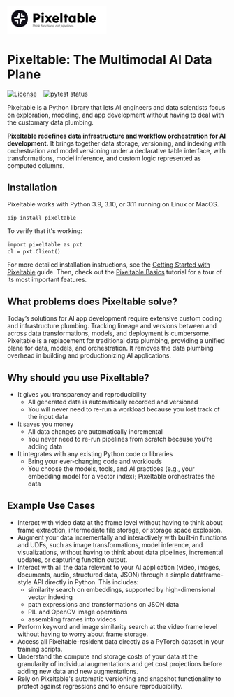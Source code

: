<img src="docs/pixeltable-banner.png" width="45%"/>

# Pixeltable: The Multimodal AI Data Plane

[![License](https://img.shields.io/badge/License-Apache_2.0-blue.svg)](https://opensource.org/licenses/Apache-2.0)
&nbsp;&nbsp;
![pytest status](https://github.com/pixeltable/pixeltable/actions/workflows/pytest.yml/badge.svg)

Pixeltable is a Python library that lets AI engineers and data scientists focus on
exploration, modeling, and app development without having to deal with the customary
data plumbing.

**Pixeltable redefines data infrastructure and workflow orchestration for AI development.**
It brings together data storage, versioning, and indexing with orchestration and model
versioning under a declarative table interface, with transformations, model inference,
and custom logic represented as computed columns.
<!--
## Quick Start

If you just want to play around with Pixeltable to see what it's capable of, the easiest way is to run
the Pixeltable Basics tutorial in colab:

<a target="_blank" href="https://colab.research.google.com/github/pixeltable/pixeltable/blob/docs/tutorials/pixeltable-basics.ipynb">
  <img src="https://colab.research.google.com/assets/colab-badge.svg" alt="Open In Colab"/>
</a>
-->
## Installation

Pixeltable works with Python 3.9, 3.10, or 3.11 running on Linux or MacOS.

```
pip install pixeltable
```

To verify that it's working:

```
import pixeltable as pxt
cl = pxt.Client()
```

For more detailed installation instructions, see the
[Getting Started with Pixeltable](https://pixeltable.github.io/pixeltable/getting-started/)
guide. Then, check out the
[Pixeltable Basics](https://pixeltable.github.io/pixeltable/tutorials/pixeltable-basics/)
tutorial for a tour of its most important features.

## What problems does Pixeltable solve?

Today’s solutions for AI app development require extensive custom coding and infrastructure
plumbing. Tracking lineage and versions between and across data transformations, models, and
deployment is cumbersome. Pixeltable is a replacement for traditional data plumbing, providing
a unified plane for data, models, and orchestration. It removes the data plumbing overhead in
building and productionizing AI applications.

## Why should you use Pixeltable?

- It gives you transparency and reproducibility
    - All generated data is automatically recorded and versioned
    - You will never need to re-run a workload because you lost track of the input data
- It saves you money
    - All data changes are automatically incremental
    - You never need to re-run pipelines from scratch because you’re adding data
- It integrates with any existing Python code or libraries
    - Bring your ever-changing code and workloads
    - You choose the models, tools, and AI practices (e.g., your embedding model for a vector index); Pixeltable orchestrates the data

## Example Use Cases

* Interact with video data at the frame level without having to think about frame extraction,
intermediate file storage, or storage space explosion.
* Augment your data incrementally and interactively with built-in functions and UDFs, such as
image transformations, model inference, and visualizations, without having to think about data pipelines,
incremental updates, or capturing function output.
* Interact with all the data relevant to your AI application (video, images, documents, audio, structured data, JSON) through
a simple dataframe-style API directly in Python. This includes:
    * similarity search on embeddings, supported by high-dimensional vector indexing
    * path expressions and transformations on JSON data
    * PIL and OpenCV image operations
    * assembling frames into videos
* Perform keyword and image similarity search at the video frame level without having to worry about frame
storage.
* Access all Pixeltable-resident data directly as a PyTorch dataset in your training scripts.
* Understand the compute and storage costs of your data at the granularity of individual augmentations and
get cost projections before adding new data and new augmentations.
* Rely on Pixeltable's automatic versioning and snapshot functionality to protect against regressions
and to ensure reproducibility.
